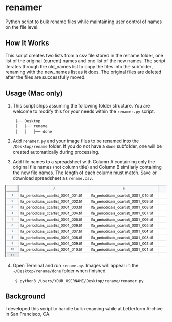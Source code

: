 # renamer
Python script to bulk rename files while maintaining user control of names on the file level. 

## How It Works
This script creates two lists from a csv file stored in the rename folder, one list of the original (current) names and one list of the new names. The script iterates through the old_names list to copy the files into the subfolder, renaming with the new_names list as it does. The original files are deleted after the files are successfully moved.  

## Usage (Mac only)

1. This script ships assuming the following folder structure. You are welcome to modify this for your needs within the `renamer.py` script.

        ├── Desktop
        │   ├── rename
        │   │   ├── done      

2. Add `renamer.py` and your image files to be renamed into the `/Desktop/rename` folder. If you do not have a `done` subfolder, one will be created automatically during processing. 

3. Add file names to a spreadsheet with Column A containing only the original file names (not column title) and Column B similarly containing the new file names. The length of each column must match. Save or download spreadsheet as `rename.csv`. 

<p align="center">
  <img src="https://github.com/elliswmartin/renamer/blob/main/csv_example.png" />
</p>

4. Open Terminal and run `rename.py`. Images will appear in the `~/Desktop/rename/done` folder when finished.
      
        $ python3 /Users/YOUR_USERNAME/Desktop/rename/renamer.py 
          

## Background
I developed this script to handle bulk renaming while at Letterform Archive in San Francisco, CA. 
